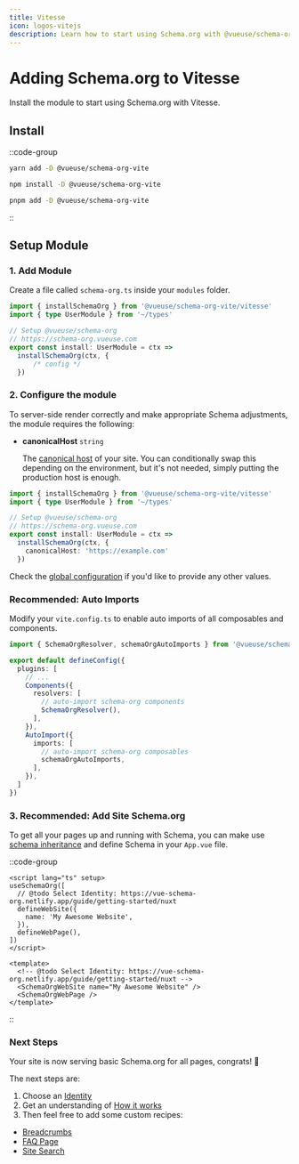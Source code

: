 ```yaml
---
title: Vitesse
icon: logos-vitejs
description: Learn how to start using Schema.org with @vueuse/schema-org in Vitesse.
---
```


# Adding Schema.org to Vitesse

Install the module to start using Schema.org with Vitesse.

## Install

::code-group

```bash [yarn]
yarn add -D @vueuse/schema-org-vite
```

```bash [npm]
npm install -D @vueuse/schema-org-vite
```

```bash [pnpm]
pnpm add -D @vueuse/schema-org-vite
```

::


## Setup Module

### 1. Add Module

Create a file called `schema-org.ts` inside your `modules` folder.

```ts src/modules/schema-org.ts
import { installSchemaOrg } from '@vueuse/schema-org-vite/vitesse'
import { type UserModule } from '~/types'

// Setup @vueuse/schema-org
// https://schema-org.vueuse.com
export const install: UserModule = ctx =>
  installSchemaOrg(ctx, {
      /* config */
  })
```

### 2. Configure the module

To server-side render correctly and make appropriate Schema adjustments, the module requires the following:

- **canonicalHost** `string`

  The [canonical host](https://developers.google.com/search/docs/advanced/crawling/consolidate-duplicate-urls) of your site. You can conditionally swap this depending on the environment, but it's not needed, simply
  putting the production host is enough.


```ts {8}
import { installSchemaOrg } from '@vueuse/schema-org-vite/vitesse'
import { type UserModule } from '~/types'

// Setup @vueuse/schema-org
// https://schema-org.vueuse.com
export const install: UserModule = ctx =>
  installSchemaOrg(ctx, {
    canonicalHost: 'https://example.com'
  })
```

Check the [global configuration](/guide/global-config.html) if you'd like to provide any other values.


### Recommended: Auto Imports

Modify your `vite.config.ts` to enable auto imports of all composables and components.

```ts vite.config.ts
import { SchemaOrgResolver, schemaOrgAutoImports } from '@vueuse/schema-org-vite'

export default defineConfig({
  plugins: [
    // ...
    Components({
      resolvers: [
        // auto-import schema-org components  
        SchemaOrgResolver(),
      ],
    }),
    AutoImport({
      imports: [
        // auto-import schema-org composables  
        schemaOrgAutoImports,
      ],
    }),
  ]
})
```

### 3. Recommended: Add Site Schema.org

To get all your pages up and running with Schema, you can make use [schema inheritance](/guide/how-it-works.html#schema-inheritance) and define
Schema in your `App.vue` file.

::code-group

```vue [Composition API]
<script lang="ts" setup>
useSchemaOrg([
  // @todo Select Identity: https://vue-schema-org.netlify.app/guide/getting-started/nuxt
  defineWebSite({
    name: 'My Awesome Website',
  }),
  defineWebPage(),
])
</script>
```

```vue [Component API]
<template>
  <!-- @todo Select Identity: https://vue-schema-org.netlify.app/guide/getting-started/nuxt -->
  <SchemaOrgWebSite name="My Awesome Website" />
  <SchemaOrgWebPage />
</template>
```

::

### Next Steps

Your site is now serving basic Schema.org for all pages, congrats! 🎉

The next steps are:
1. Choose an [Identity](/guide/guides/identity)
2. Get an understanding of [How it works](/guide/how-it-works)
3. Then feel free to add some custom recipes:

- [Breadcrumbs](/guide/recipes/breadcrumbs)
- [FAQ Page](/guide/recipes/faq)
- [Site Search](/guide/recipes/faq)
